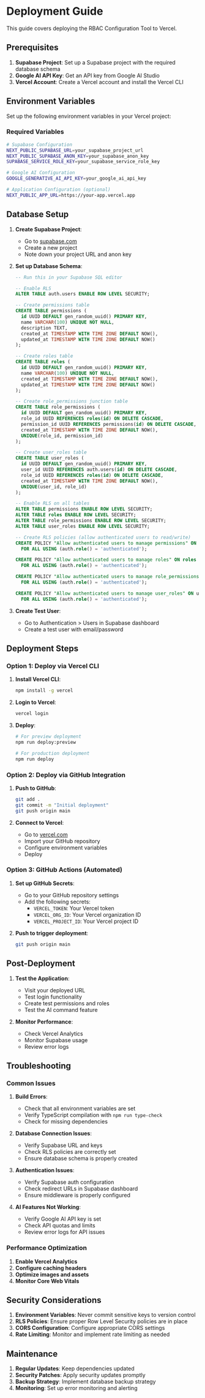 # Deployment Guide

This guide covers deploying the RBAC Configuration Tool to Vercel.

## Prerequisites

1. **Supabase Project**: Set up a Supabase project with the required database schema
2. **Google AI API Key**: Get an API key from Google AI Studio
3. **Vercel Account**: Create a Vercel account and install the Vercel CLI

## Environment Variables

Set up the following environment variables in your Vercel project:

### Required Variables

```bash
# Supabase Configuration
NEXT_PUBLIC_SUPABASE_URL=your_supabase_project_url
NEXT_PUBLIC_SUPABASE_ANON_KEY=your_supabase_anon_key
SUPABASE_SERVICE_ROLE_KEY=your_supabase_service_role_key

# Google AI Configuration
GOOGLE_GENERATIVE_AI_API_KEY=your_google_ai_api_key

# Application Configuration (optional)
NEXT_PUBLIC_APP_URL=https://your-app.vercel.app
```

## Database Setup

1. **Create Supabase Project**:
   - Go to [supabase.com](https://supabase.com)
   - Create a new project
   - Note down your project URL and anon key

2. **Set up Database Schema**:

   ```sql
   -- Run this in your Supabase SQL editor

   -- Enable RLS
   ALTER TABLE auth.users ENABLE ROW LEVEL SECURITY;

   -- Create permissions table
   CREATE TABLE permissions (
     id UUID DEFAULT gen_random_uuid() PRIMARY KEY,
     name VARCHAR(100) UNIQUE NOT NULL,
     description TEXT,
     created_at TIMESTAMP WITH TIME ZONE DEFAULT NOW(),
     updated_at TIMESTAMP WITH TIME ZONE DEFAULT NOW()
   );

   -- Create roles table
   CREATE TABLE roles (
     id UUID DEFAULT gen_random_uuid() PRIMARY KEY,
     name VARCHAR(100) UNIQUE NOT NULL,
     created_at TIMESTAMP WITH TIME ZONE DEFAULT NOW(),
     updated_at TIMESTAMP WITH TIME ZONE DEFAULT NOW()
   );

   -- Create role_permissions junction table
   CREATE TABLE role_permissions (
     id UUID DEFAULT gen_random_uuid() PRIMARY KEY,
     role_id UUID REFERENCES roles(id) ON DELETE CASCADE,
     permission_id UUID REFERENCES permissions(id) ON DELETE CASCADE,
     created_at TIMESTAMP WITH TIME ZONE DEFAULT NOW(),
     UNIQUE(role_id, permission_id)
   );

   -- Create user_roles table
   CREATE TABLE user_roles (
     id UUID DEFAULT gen_random_uuid() PRIMARY KEY,
     user_id UUID REFERENCES auth.users(id) ON DELETE CASCADE,
     role_id UUID REFERENCES roles(id) ON DELETE CASCADE,
     created_at TIMESTAMP WITH TIME ZONE DEFAULT NOW(),
     UNIQUE(user_id, role_id)
   );

   -- Enable RLS on all tables
   ALTER TABLE permissions ENABLE ROW LEVEL SECURITY;
   ALTER TABLE roles ENABLE ROW LEVEL SECURITY;
   ALTER TABLE role_permissions ENABLE ROW LEVEL SECURITY;
   ALTER TABLE user_roles ENABLE ROW LEVEL SECURITY;

   -- Create RLS policies (allow authenticated users to read/write)
   CREATE POLICY "Allow authenticated users to manage permissions" ON permissions
     FOR ALL USING (auth.role() = 'authenticated');

   CREATE POLICY "Allow authenticated users to manage roles" ON roles
     FOR ALL USING (auth.role() = 'authenticated');

   CREATE POLICY "Allow authenticated users to manage role_permissions" ON role_permissions
     FOR ALL USING (auth.role() = 'authenticated');

   CREATE POLICY "Allow authenticated users to manage user_roles" ON user_roles
     FOR ALL USING (auth.role() = 'authenticated');
   ```

3. **Create Test User**:
   - Go to Authentication > Users in Supabase dashboard
   - Create a test user with email/password

## Deployment Steps

### Option 1: Deploy via Vercel CLI

1. **Install Vercel CLI**:

   ```bash
   npm install -g vercel
   ```

2. **Login to Vercel**:

   ```bash
   vercel login
   ```

3. **Deploy**:

   ```bash
   # For preview deployment
   npm run deploy:preview

   # For production deployment
   npm run deploy
   ```

### Option 2: Deploy via GitHub Integration

1. **Push to GitHub**:

   ```bash
   git add .
   git commit -m "Initial deployment"
   git push origin main
   ```

2. **Connect to Vercel**:
   - Go to [vercel.com](https://vercel.com)
   - Import your GitHub repository
   - Configure environment variables
   - Deploy

### Option 3: GitHub Actions (Automated)

1. **Set up GitHub Secrets**:
   - Go to your GitHub repository settings
   - Add the following secrets:
     - `VERCEL_TOKEN`: Your Vercel token
     - `VERCEL_ORG_ID`: Your Vercel organization ID
     - `VERCEL_PROJECT_ID`: Your Vercel project ID

2. **Push to trigger deployment**:
   ```bash
   git push origin main
   ```

## Post-Deployment

1. **Test the Application**:
   - Visit your deployed URL
   - Test login functionality
   - Create test permissions and roles
   - Test the AI command feature

2. **Monitor Performance**:
   - Check Vercel Analytics
   - Monitor Supabase usage
   - Review error logs

## Troubleshooting

### Common Issues

1. **Build Errors**:
   - Check that all environment variables are set
   - Verify TypeScript compilation with `npm run type-check`
   - Check for missing dependencies

2. **Database Connection Issues**:
   - Verify Supabase URL and keys
   - Check RLS policies are correctly set
   - Ensure database schema is properly created

3. **Authentication Issues**:
   - Verify Supabase auth configuration
   - Check redirect URLs in Supabase dashboard
   - Ensure middleware is properly configured

4. **AI Features Not Working**:
   - Verify Google AI API key is set
   - Check API quotas and limits
   - Review error logs for API issues

### Performance Optimization

1. **Enable Vercel Analytics**
2. **Configure caching headers**
3. **Optimize images and assets**
4. **Monitor Core Web Vitals**

## Security Considerations

1. **Environment Variables**: Never commit sensitive keys to version control
2. **RLS Policies**: Ensure proper Row Level Security policies are in place
3. **CORS Configuration**: Configure appropriate CORS settings
4. **Rate Limiting**: Monitor and implement rate limiting as needed

## Maintenance

1. **Regular Updates**: Keep dependencies updated
2. **Security Patches**: Apply security updates promptly
3. **Backup Strategy**: Implement database backup strategy
4. **Monitoring**: Set up error monitoring and alerting
